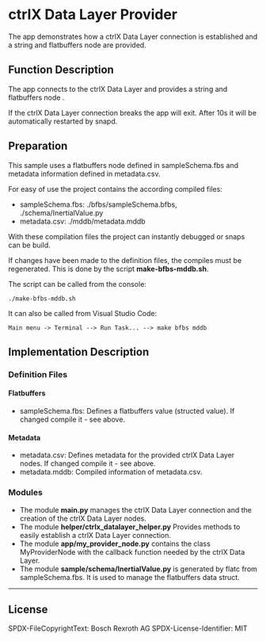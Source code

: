 # ctrlX Data Layer Provider

The app demonstrates how a ctrlX Data Layer connection is established and a string and flatbuffers node are provided.

## Function Description

The app connects to the ctrlX Data Layer and provides a string and flatbuffers node .

If the ctrlX Data Layer connection breaks the app will exit. After 10s it will be automatically restarted by snapd.

## Preparation

This sample uses a flatbuffers node defined in sampleSchema.fbs and metadata information defined in metadata.csv.

For easy of use the project contains the according compiled files:

* sampleSchema.fbs: ./bfbs/sampleSchema.bfbs, ./schema/InertialValue.py
* metadata.csv: ./mddb/metadata.mddb

With these compilation files the project can instantly debugged or snaps can be build.

If changes have been made to the definition files, the compiles must be regenerated. This is done by the script __make-bfbs-mddb.sh__.

The script can be called from the console:

    ./make-bfbs-mddb.sh

It can also be called from Visual Studio Code:

    Main menu -> Terminal --> Run Task... --> make bfbs mddb


## Implementation Description

### Definition Files

#### Flatbuffers 

* sampleSchema.fbs: Defines a flatbuffers value (structed value). If changed compile it - see above.

#### Metadata

* metadata.csv: Defines metadata for the provided ctrlX Data Layer nodes. If changed compile it - see above.
* metadata.mddb: Compiled information of metadata.csv.

### Modules

* The module __main.py__ manages the ctrlX Data Layer connection and the creation of the ctrlX Data Layer nodes.
* The module __helper/ctrlx_datalayer_helper.py__ Provides methods to easily establish a ctrlX Data Layer connection.
* The module __app/my_provider_node.py__ contains the class MyProviderNode with the callback function needed by the ctrlX Data Layer.
* The module __sample/schema/InertialValue.py__ is generated by flatc from sampleSchema.fbs. It is used to manage the flatbuffers data struct.

___

## License

SPDX-FileCopyrightText: Bosch Rexroth AG
SPDX-License-Identifier: MIT
